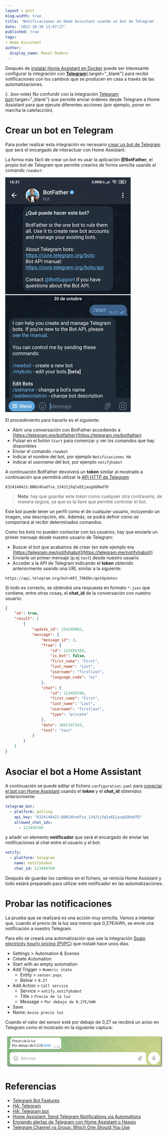 ```yaml
---
layout : post
blog-width: true
title: 'Notificaciones en Home Assistant usando un bot de Telegram'
date: '2022-10-30 13:47:27'
published: true
tags:
- Home Assistant
author:
  display_name: Manel Rodero
---
```


Después de [instalar Home Assistant en Docker](instalacion-de-home-assistant-en-docker) puede ser interesante configurar la integración con [**Telegram**](https://www.home-assistant.io/integrations/telegram/){:target="_blank"} para recibir notificaciones con los cambios que se producen en casa a través de las automatizaciones.

{: .box-note}
No confundir con la integración [Telegram bot](https://www.home-assistant.io/integrations/telegram_bot/){:target="_blank"} que permite enviar órdenes desde Telegram a Home Assistant para que ejecute diferentes acciones (por ejemplo, poner en marcha la calefacción).

# Crear un bot en Telegram

Para poder realizar esta integración es necesario [crear un bot de Telegram](https://core.telegram.org/bots/features) que será el encargado de interactuar con Home Assistant.

La forma más fácil de crear un bot es usar la aplicación **@BotFather**, el propio bot de Telegram que permite crearlos de forma sencilla usando el comando `/newbot`:

![BotFather #1][1] ![BotFather #2][2]

El procedimiento para hacerlo es el siguiente:

* Abrir una conversación con BotFather accediendo a [https://telegram.me/botfather](https://telegram.me/botfather)
* Pulsar en el botón `Start` para comenzar y ver los comandos que hay disponibles
* Enviar el comando `/newbot`
* Indicar el nombre del bot, por ejemplo `Notificaciones HA`
* Indicar el _username_ del bot, por ejemplo `notifyhabot`

A continuación BotFather devolverá un **token** similar al mostrado a continuación que permitirá utilizar la [API HTTP de Telegram](https://core.telegram.org/bots/api):

```
6324140421:BB024hadfsa_13421jñqleEEjasgGGMadfD
```

> **Nota**: hay que guardar este _token_ como cualquier otra contraseña, de manera segura, ya que es la llave que permite controlar el bot.

Este bot puede tener un perfil como el de cualquier usuario, incluyendo un imagen, una descripción, etc. Además, se podrá definir cómo se comportará al recibir determinados comandos.

Como los bots no pueden contactar con los usuarios, hay que enviarle un primer mensaje desde nuestro usuario de Telegram:

* Buscar el bot que acabamos de crear (en este ejemplo era [https://telegram.me/notifyhabot](https://telegram.me/notifyhabot))
* Enviarle un primer mensaje (p.ej `test`) desde nuestro usuario
* Acceder a la API de Telegram indicando el **token** obtenido anteriormente usando una URL similar a la siguiente:

```
https://api.telegram.org/bot<API_TOKEN>/getUpdates
```

Si todo es correcto, se obtendrá una respuesta en formato `*.json` que contiene, entre otras cosas, el **chat_id** de la conversación con nuestro usuario:

```json
{
    "ok": true,
    "result": [
        {
            "update_id": 254199982,
            "message": {
                "message_id": 3,
                "from": {
                    "id": 123456789,
                    "is_bot": false,
                    "first_name": "First",
                    "last_name": "Last",
                    "username": "firstlast",
                    "language_code": "es"
                },
                "chat": {
                    "id": 123456789,
                    "first_name": "First",
                    "last_name": "Last",
                    "username": "firstlast",
                    "type": "private"
                },
                "date": 1667147343,
                "text": "test"
            }
        }
    ]
}
```

# Asociar el bot a Home Assistant

A continuación se puede editar el fichero `configuration.yaml` para [conectar el bot con Home Assistant](https://www.home-assistant.io/integrations/telegram_bot/) usando el **token** y el **chat_id** obtenidos anteriormente:

```yaml
telegram_bot:
  - platform: polling
    api_key: "6324140421:BB024hadfsa_13421jñqleEEjasgGGMadfD"
    allowed_chat_ids:
      - 123456789
```

y añadir un elemento **notificador** que será el encargado de enviar las notificaciones al chat entre el usuario y el bot:

```yaml
notify:
  - platform: telegram
    name: notifyhabot
    chat_id: 123456789
```

Después de guardar los cambios en el fichero, se reinicia Home Assistant y todo estará preparado para utilizar este notificador en las automatizaciones.

# Probar las notificaciones

La prueba que se realizará es una acción muy sencilla. Vamos a intentar que, cuando el precio de la luz sea menor que 0,27€/kWh, se envíe una notificación a nuestro Telegram.

Para ello se creará una automatización que use la integración [Spain electricity hourly pricing (PVPC)](https://www.home-assistant.io/integrations/pvpc_hourly_pricing/) que instalé hace unos días.

* Settings > Automation & Scenes
* Create Automation
* Start with an empty automation
* Add Trigger > `Numeric state`
  * Entity > `sensor.pvpc`
  * Below > `0.27`
* Add Action > `Call service`
  * Service > `notify.notifyhabot`
  * Title > `Precio de la luz`
  * Message > `Por debajo de 0.27€/kWh`
* Save
* Name: `Aviso precio luz`

Cuando el valor del sensor esté por debajo de 0,27 se recibirá un aviso en Telegram como el mostrado en la siguiente captura:

![Mensaje Telegram][3]

# Referencias

* [Telegram Bot Features](https://core.telegram.org/bots/features)
* [HA: Telegram](https://www.home-assistant.io/integrations/telegram)
* [HA: Telegram bot](https://www.home-assistant.io/integrations/telegram_bot/)
* [Home Assistant: Send Telegram Notifications via Automations](https://theinad.com/posts/2022-01-26/home-assistant-send-telegram-notifications-via-automations/)
* [Enviando alertas de Telegram con Home Assistant o Hassio](https://www.bujarra.com/enviando-alertas-de-telegram-con-home-assistant-o-hassio/)
* [Telegram Channel vs Group: Which One Should You Use](https://www.guidingtech.com/telegram-channel-vs-group-which-one-should-you-use/)

[1]: /assets/img/blog/2022-10-30_image_1.png "BotFather #1"
[2]: /assets/img/blog/2022-10-30_image_2.png "BotFather #2"
[3]: /assets/img/blog/2022-10-30_image_3.png "Mensaje Telegram"
